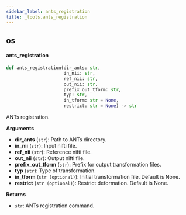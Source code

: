 ```yaml
---
sidebar_label: ants_registration
title: _tools.ants_registration
---
```


## os

#### ants\_registration

```python
def ants_registration(dir_ants: str,
                      in_nii: str,
                      ref_nii: str,
                      out_nii: str,
                      prefix_out_tform: str,
                      typ: str,
                      in_tform: str = None,
                      restrict: str = None) -> str
```

ANTs registration.

**Arguments**

* **dir_ants** (`str`): Path to ANTs directory.
* **in_nii** (`str`): Input nifti file.
* **ref_nii** (`str`): Reference nifti file.
* **out_nii** (`str`): Output nifti file.
* **prefix_out_tform** (`str`): Prefix for output transformation files.
* **typ** (`str`): Type of transformation.
* **in_tform** (`str (optional)`): Initial transformation file. Default is None.
* **restrict** (`str (optional)`): Restrict deformation. Default is None.

**Returns**

* `str`: ANTs registration command.


